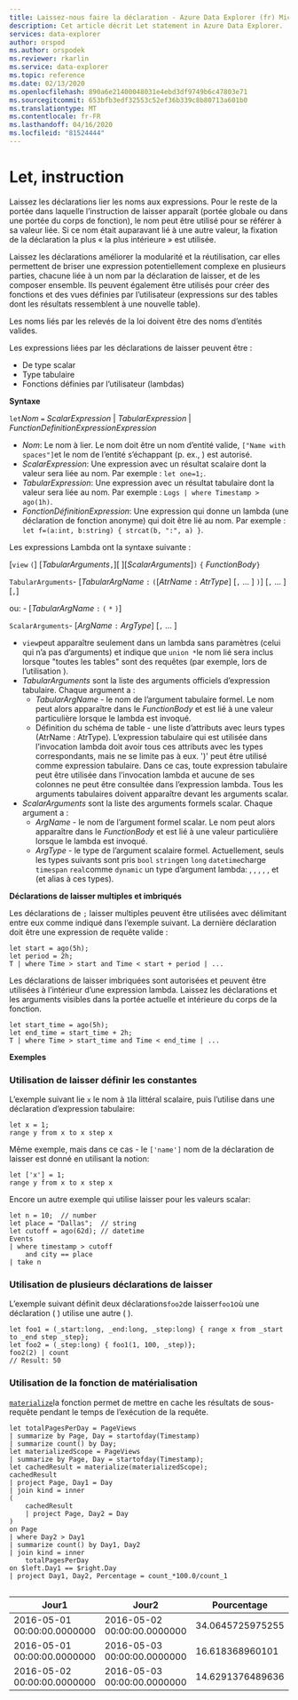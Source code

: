 ```yaml
---
title: Laissez-nous faire la déclaration - Azure Data Explorer (fr) Microsoft Docs
description: Cet article décrit Let statement in Azure Data Explorer.
services: data-explorer
author: orspod
ms.author: orspodek
ms.reviewer: rkarlin
ms.service: data-explorer
ms.topic: reference
ms.date: 02/13/2020
ms.openlocfilehash: 890a6e21400048031e4ebd3df9749b6c47803e71
ms.sourcegitcommit: 653bfb3edf32553c52ef36b339c8b80713a601b0
ms.translationtype: MT
ms.contentlocale: fr-FR
ms.lasthandoff: 04/16/2020
ms.locfileid: "81524444"
---
```

# <a name="let-statement"></a>Let, instruction

Laissez les déclarations lier les noms aux expressions. Pour le reste de la portée dans laquelle l’instruction de laisser apparaît (portée globale ou dans une portée du corps de fonction), le nom peut être utilisé pour se référer à sa valeur liée. Si ce nom était auparavant lié à une autre valeur, la fixation de la déclaration la plus « la plus intérieure » est utilisée.

Laissez les déclarations améliorer la modularité et la réutilisation, car elles permettent de briser une expression potentiellement complexe en plusieurs parties, chacune liée à un nom par la déclaration de laisser, et de les composer ensemble. Ils peuvent également être utilisés pour créer des fonctions et des vues définies par l’utilisateur (expressions sur des tables dont les résultats ressemblent à une nouvelle table).

Les noms liés par les relevés de la loi doivent être des noms d’entités valides.

Les expressions liées par les déclarations de laisser peuvent être :
* De type scalar
* Type tabulaire
* Fonctions définies par l’utilisateur (lambdas)

**Syntaxe**

`let`*Nom* `=` *ScalarExpression* | *TabularExpression* | *FunctionDefinitionExpressionExpression*

* *Nom*: Le nom à lier. Le nom doit être un nom d’entité valide, `["Name with spaces"]`et le nom de l’entité s’échappant (p. ex., ) est autorisé. 
* *ScalarExpression*: Une expression avec un résultat scalaire dont la valeur sera liée au nom. Par exemple : `let one=1;`.
* *TabularExpression*: Une expression avec un résultat tabulaire dont la valeur sera liée au nom. Par exemple : `Logs | where Timestamp > ago(1h)`.
* *FonctionDéfinitionExpression*: Une expression qui donne un lambda (une déclaration de fonction anonyme) qui doit être lié au nom.
  Par exemple : `let f=(a:int, b:string) { strcat(b, ":", a) }`.

Les expressions Lambda ont la syntaxe suivante :

[`view` `(`] [*TabularArguments*`,`][ ][*ScalarArguments*]`)` `{` *FunctionBody*`}`

`TabularArguments`- [*TabularArgName* `:` `(`[*AtrName* `:` *AtrType*] [`,` ... ] `)`] [`,` ... ] [`,`]

 ou: - [*TabularArgName* `:` `(` `*` `)`]

`ScalarArguments`- [*ArgName* `:` *ArgType*] [`,` ... ]

* `view`peut apparaître seulement dans un lambda sans paramètres (celui qui n’a pas d’arguments) et indique que `union *`le nom lié sera inclus lorsque "toutes les tables" sont des requêtes (par exemple, lors de l’utilisation ).
* *TabularArguments* sont la liste des arguments officiels d’expression tabulaire.
  Chaque argument a :
  * *TabularArgName* - le nom de l’argument tabulaire formel. Le nom peut alors apparaître dans le *FunctionBody* et est lié à une valeur particulière lorsque le lambda est invoqué. 
  * Définition du schéma de table - une liste d’attributs avec leurs types (AtrName : AtrType).
  L’expression tabulaire qui est utilisée dans l’invocation lambda doit avoir tous ces attributs avec les types correspondants, mais ne se limite pas à eux. 
  ')' peut être utilisé comme expression tabulaire. Dans ce cas, toute expression tabulaire peut être utilisée dans l’invocation lambda et aucune de ses colonnes ne peut être consultée dans l’expression lambda.
  Tous les arguments tabulaires doivent apparaître devant les arguments scalar.
* *ScalarArguments* sont la liste des arguments formels scalar. 
  Chaque argument a :
  * *ArgName* - le nom de l’argument formel scalar. Le nom peut alors apparaître dans le *FunctionBody* et est lié à une valeur particulière lorsque le lambda est invoqué.  
  * *ArgType* - le type de l’argument scalaire formel. Actuellement, seuls les types suivants sont pris `bool` `string`en `long` `datetime`charge `timespan` `real`comme `dynamic` un type d’argument lambda: , , , , , et (et alias à ces types).

**Déclarations de laisser multiples et imbriqués**

Les déclarations de `;` laisser multiples peuvent être utilisées avec délimitant entre eux comme indiqué dans l’exemple suivant.
La dernière déclaration doit être une expression de requête valide : 

```kusto
let start = ago(5h); 
let period = 2h; 
T | where Time > start and Time < start + period | ...
```

Les déclarations de laisser imbriquées sont autorisées et peuvent être utilisées à l’intérieur d’une expression lambda.
Laissez les déclarations et les arguments visibles dans la portée actuelle et intérieure du corps de la fonction.

```kusto
let start_time = ago(5h); 
let end_time = start_time + 2h; 
T | where Time > start_time and Time < end_time | ...
```

**Exemples**

### <a name="using-let-to-define-constants"></a>Utilisation de laisser définir les constantes

L’exemple suivant lie `x` le nom à `1`la littéral scalaire, puis l’utilise dans une déclaration d’expression tabulaire:

```kusto
let x = 1;
range y from x to x step x
```

Même exemple, mais dans ce cas - le `['name']` nom de la déclaration de laisser est donné en utilisant la notion:

```kusto
let ['x'] = 1;
range y from x to x step x
```

Encore un autre exemple qui utilise laisser pour les valeurs scalar:

```kusto
let n = 10;  // number
let place = "Dallas";  // string
let cutoff = ago(62d); // datetime
Events 
| where timestamp > cutoff 
    and city == place 
| take n
```

### <a name="using-multiple-let-statements"></a>Utilisation de plusieurs déclarations de laisser

L’exemple suivant définit deux déclarations`foo2`de laisser`foo1`où une déclaration ( ) utilise une autre ( ).

```kusto
let foo1 = (_start:long, _end:long, _step:long) { range x from _start to _end step _step};
let foo2 = (_step:long) { foo1(1, 100, _step)};
foo2(2) | count
// Result: 50
```

### <a name="using-materialize-function"></a>Utilisation de la fonction de matérialisation

[`materialize`](materializefunction.md)la fonction permet de mettre en cache les résultats de sous-requête pendant le temps de l’exécution de la requête. 

```kusto
let totalPagesPerDay = PageViews
| summarize by Page, Day = startofday(Timestamp)
| summarize count() by Day;
let materializedScope = PageViews
| summarize by Page, Day = startofday(Timestamp);
let cachedResult = materialize(materializedScope);
cachedResult
| project Page, Day1 = Day
| join kind = inner
(
    cachedResult
    | project Page, Day2 = Day
)
on Page
| where Day2 > Day1
| summarize count() by Day1, Day2
| join kind = inner
    totalPagesPerDay
on $left.Day1 == $right.Day
| project Day1, Day2, Percentage = count_*100.0/count_1


```

|Jour1|Jour2|Pourcentage|
|---|---|---|
|2016-05-01 00:00:00.0000000|2016-05-02 00:00:00.0000000|34.0645725975255|
|2016-05-01 00:00:00.0000000|2016-05-03 00:00:00.0000000|16.618368960101|
|2016-05-02 00:00:00.0000000|2016-05-03 00:00:00.0000000|14.6291376489636|
